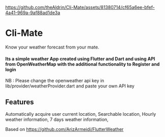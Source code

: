 
https://github.com/theAldrin/Cli-Mate/assets/81380714/cf65a6ee-bfef-4a41-969a-9af88ad1de3a


# Cli-Mate
Know your weather forecast from your mate.

#### Its a simple weather App created using Flutter and Dart and using API from OpenWeatherMap  with the additional functionality to Register and login
NB : Please change the openweather api key in  lib/provider/weatherProvider.dart and paste your own API key

## Features
Automatically acquire user current location,
Searchable location,
Hourly weather information,
7 days weather information,

Based on https://github.com/ArizArmeidi/FlutterWeather

